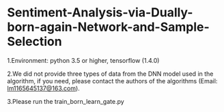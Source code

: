 # Sentiment-Analysis-via-Dually-born-again-Network-and-Sample-Selection


1.Environment: python 3.5 or higher, tensorflow (1.4.0)

2.We did not provide three types of data from the DNN model used in the algorithm, if you need, please contact the authors of the algorithms (Email: lm1165645137@163.com).

3.Please run the train_born_learn_gate.py 
